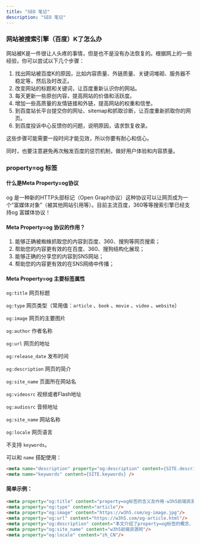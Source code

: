 ```yaml
---
title: "SEO 笔记"
description: "SEO 笔记"
---
```




### 网站被搜索引擎（百度）K了怎么办

网站被K是一件很让人头疼的事情，但是也不是没有办法恢复的。根据网上的一些经验，你可以尝试以下几个步骤：

1. 找出网站被百度K的原因，比如内容质量、外链质量、关键词堆砌、服务器不稳定等，然后及时改正。
2. 改变网站的标题和关键词，让百度重新认识你的网站。
3. 每天更新一些原创内容，提高网站的价值和活跃度。
4. 增加一些高质量的友情链接和外链，提高网站的权重和信誉。
5. 到百度站长平台提交你的网址、sitemap和抓取诊断，让百度重新抓取你的网页。
6. 到百度投诉中心反馈你的问题，说明原因，请求恢复收录。

这些步骤可能需要一段时间才能见效，所以你要有耐心和信心。

同时，也要注意避免再次触发百度的惩罚机制，做好用户体验和内容质量。



### property=og 标签

#### 什么是Meta Property=og协议

og 是一种新的HTTP头部标记（Open Graph协议）这种协议可以让网页成为一个“富媒体对象”（被其他网站引用等）。目前主流百度，360等等搜索引擎已经支持og 富媒体协议！

#### Meta Property=og 协议的作用？

1. 能够正确被蜘蛛抓取您的内容到百度、360、搜狗等网页搜索；
2. 帮助您的内容更有效的在百度、360、搜狗结构化展现；
3. 能够正确的分享您的内容到SNS网站；
4. 帮助您的内容更有效的在SNS网络中传播；

#### Meta Property=og 主要标签属性

`og:title` 网页标题

`og:type` 网页类型（常用值：`article` 、`book` 、`movie` 、`video` 、`website`）

`og:image` 网页的主要图片

`og:author` 作者名称

`og:url` 网页的地址

`og:release_date` 发布时间

`og:description` 网页的简介

`og:site_name` 页面所在网站名

`og:videosrc` 视频或者Flash地址

`og:audiosrc` 音频地址

`og:site_name` 网站名称

`og:locale` 网页语言

不支持 `keywords`。

可以和 `name` 搭配使用：

```html
<meta name="description" property="og:description" content={SITE.description} />
<meta name="keywords" content={SITE.keywords} />
```

#### 简单示例：

```html
<meta property="og:title" content="property=og标签的含义及作用-w3h5前端资源网"/>
<meta property="og:type" content="article"/>
<meta property="og:image" content="https://w3h5.com/og-image.jpg"/>
<meta property="og:url" content="https://w3h5.com/og-article.html"/>
<meta property="og:description" content="本文介绍了property=og标签的概念、用法和优势，以及如何在WordPress中添加该标签。"/>
<meta property="og:site_name" content="w3h5前端资源网"/>
<meta property="og:locale" content="zh_CN"/>
```



